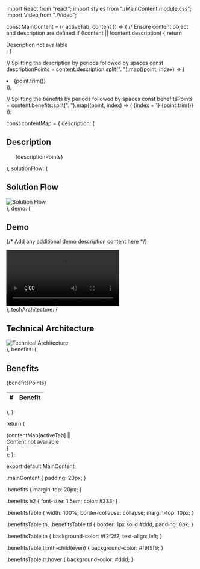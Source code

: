 import React from "react";
import styles from "./MainContent.module.css";
import Video from "./Video";

const MainContent = ({ activeTab, content }) => {
  // Ensure content object and description are defined
  if (!content || !content.description) {
    return <div className={styles.mainContent}>Description not available</div>;
  }

  // Splitting the description by periods followed by spaces
  const descriptionPoints = content.description.split(". ").map((point, index) => (
    <li key={index}>{point.trim()}</li>
  ));

  // Splitting the benefits by periods followed by spaces
  const benefitsPoints = content.benefits.split(". ").map((point, index) => (
    <tr key={index}>
      <td>{index + 1}</td>
      <td>{point.trim()}</td>
    </tr>
  ));

  const contentMap = {
    description: (
      <div className={styles.description}>
        <h2>Description</h2>
        <ul>
          {descriptionPoints}
        </ul>
      </div>
    ),
    solutionFlow: (
      <div>
        <h2>Solution Flow</h2>
        <img src={content.solutionFlow} alt="Solution Flow" />
      </div>
    ),
    demo: (
      <div>
        <h2>Demo</h2>
        <p>{/* Add any additional demo description content here */}</p>
        <Video src={content.demo} />
      </div>
    ),
    techArchitecture: (
      <div>
        <h2>Technical Architecture</h2>
        <img src={content.techArchitecture} alt="Technical Architecture" />
      </div>
    ),
    benefits: (
      <div className={styles.benefits}>
        <h2>Benefits</h2>
        <table className={styles.benefitsTable}>
          <thead>
            <tr>
              <th>#</th>
              <th>Benefit</th>
            </tr>
          </thead>
          <tbody>
            {benefitsPoints}
          </tbody>
        </table>
      </div>
    ),
  };

  return (
    <div className={styles.mainContent}>
      {contentMap[activeTab] || <div>Content not available</div>}
    </div>
  );
};

export default MainContent;




.mainContent {
  padding: 20px;
}

.benefits {
  margin-top: 20px;
}

.benefits h2 {
  font-size: 1.5em;
  color: #333;
}

.benefitsTable {
  width: 100%;
  border-collapse: collapse;
  margin-top: 10px;
}

.benefitsTable th, .benefitsTable td {
  border: 1px solid #ddd;
  padding: 8px;
}

.benefitsTable th {
  background-color: #f2f2f2;
  text-align: left;
}

.benefitsTable tr:nth-child(even) {
  background-color: #f9f9f9;
}

.benefitsTable tr:hover {
  background-color: #ddd;
}
